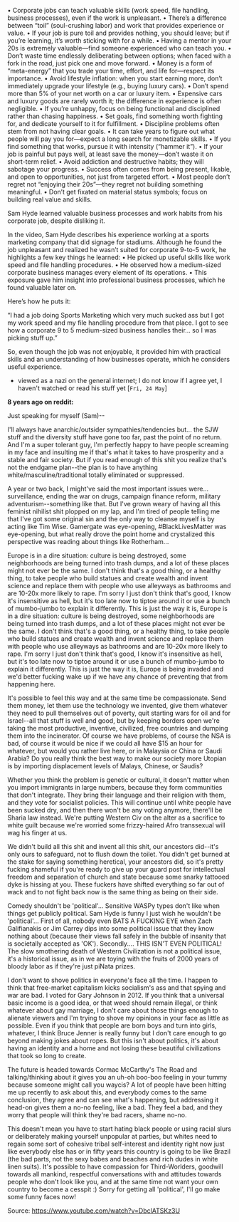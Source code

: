  • Corporate jobs can teach valuable skills (work speed, file handling, business processes), even if the work is unpleasant.
 • There’s a difference between “toil” (soul-crushing labor) and work that provides experience or value.
 • If your job is pure toil and provides nothing, you should leave; but if you’re learning, it’s worth sticking with for a while.
 • Having a mentor in your 20s is extremely valuable—find someone experienced who can teach you.
 • Don’t waste time endlessly deliberating between options; when faced with a fork in the road, just pick one and move forward.
 • Money is a form of “meta-energy” that you trade your time, effort, and life for—respect its importance.
 • Avoid lifestyle inflation: when you start earning more, don’t immediately upgrade your lifestyle (e.g., buying luxury cars).
 • Don’t spend more than 5% of your net worth on a car or luxury item.
 • Expensive cars and luxury goods are rarely worth it; the difference in experience is often negligible.
 • If you’re unhappy, focus on being functional and disciplined rather than chasing happiness.
 • Set goals, find something worth fighting for, and dedicate yourself to it for fulfillment.
 • Discipline problems often stem from not having clear goals.
 • It can take years to figure out what people will pay you for—expect a long search for monetizable skills.
 • If you find something that works, pursue it with intensity (“hammer it”).
 • If your job is painful but pays well, at least save the money—don’t waste it on short-term relief.
 • Avoid addiction and destructive habits; they will sabotage your progress.
 • Success often comes from being present, likable, and open to opportunities, not just from targeted effort.
 • Most people don’t regret not “enjoying their 20s”—they regret not building something meaningful.
 • Don’t get fixated on material status symbols; focus on building real value and skills.

Sam Hyde learned valuable business processes and work habits from his corporate job, despite disliking it.

In the video, Sam Hyde describes his experience working at a sports marketing company that did signage for stadiums. Although he found the job unpleasant and realized he wasn’t suited for corporate 9-to-5 work, he highlights a few key things he learned:
 • He picked up useful skills like work speed and file handling procedures.
 • He observed how a medium-sized corporate business manages every element of its operations.
 • This exposure gave him insight into professional business processes, which he found valuable later on.

Here’s how he puts it:

“I had a job doing Sports Marketing which very much sucked ass but I got my work speed and my file handling procedure from that place. I got to see how a corporate 9 to 5 medium-sized business handles their… so I was picking stuff up.”

So, even though the job was not enjoyable, it provided him with practical skills and an understanding of how businesses operate, which he considers useful experience.

- viewed as a nazi on the general internet; I do not know if I agree yet, I haven't watched or read his stuff yet [`Fri, 24 May`]

**8 years ago on reddit:** 

Just speaking for myself (Sam)--

I'll always have anarchic/outsider sympathies/tendencies but... the SJW stuff and the diversity stuff have gone too far, past the point of no return. And I'm a super tolerant guy, I'm perfectly happy to have people screaming in my face and insulting me if that's what it takes to have prosperity and a stable and fair society. But if you read enough of this shit you realize that's not the endgame plan--the plan is to have anything white/masculine/traditional totally eliminated or suppressed.

A year or two back, I might've said the most important issues were... surveillance, ending the war on drugs, campaign finance reform, military adventurism--something like that. But I've grown weary of having all this feminist nihilist shit plopped on my lap, and I'm tired of people telling me that I've got some original sin and the only way to cleanse myself is by acting like Tim Wise. Gamergate was eye-opening, #BlackLivesMatter was eye-opening, but what really drove the point home and crystalized this perspective was reading about things like Rotherham...

Europe is in a dire situation: culture is being destroyed, some neighborhoods are being turned into trash dumps, and a lot of these places might not ever be the same. I don't think that's a good thing, or a healthy thing, to take people who build statues and create wealth and invent science and replace them with people who use alleyways as bathrooms and are 10-20x more likely to rape. I'm sorry I just don't think that's good, I know it's insensitive as hell, but it's too late now to tiptoe around it or use a bunch of mumbo-jumbo to explain it differently. This is just the way it is, Europe is in a dire situation: culture is being destroyed, some neighborhoods are being turned into trash dumps, and a lot of these places might not ever be the same. I don't think that's a good thing, or a healthy thing, to take people who build statues and create wealth and invent science and replace them with people who use alleyways as bathrooms and are 10-20x more likely to rape. I'm sorry I just don't think that's good, I know it's insensitive as hell, but it's too late now to tiptoe around it or use a bunch of mumbo-jumbo to explain it differently. This is just the way it is, Europe is being invaded and we'd better fucking wake up if we have any chance of preventing that from happening here.

It's possible to feel this way and at the same time be compassionate. Send them money, let them use the technology we invented, give them whatever they need to pull themselves out of poverty, quit starting wars for oil and for Israel--all that stuff is well and good, but by keeping borders open we're taking the most productive, inventive, civilized, free countries and dumping them into the incinerator. Of course we have problems, of course the NSA is bad, of course it would be nice if we could all have $15 an hour for whatever, but would you rather live here, or in Malaysia or China or Saudi Arabia? Do you really think the best way to make our society more Utopian is by importing displacement levels of Malays, Chinese, or Saudis?

Whether you think the problem is genetic or cultural, it doesn't matter when you import immigrants in large numbers, because they form communities that don't integrate. They bring their language and their religion with them, and they vote for socialist policies. This will continue until white people have been sucked dry, and then there won't be any voting anymore, there'll be Sharia law instead. We're putting Western Civ on the alter as a sacrifice to white guilt because we're worried some frizzy-haired Afro transsexual will wag his finger at us.

We didn't build all this shit and invent all this shit, our ancestors did--it's only ours to safeguard, not to flush down the toilet. You didn't get burned at the stake for saying something heretical, your ancestors did, so it's pretty fucking shameful if you're ready to give up your guard post for intellectual freedom and separation of church and state because some snarky tattooed dyke is hissing at you. These fuckers have shifted everything so far out of wack and to not fight back now is the same thing as being on their side.

Comedy shouldn't be 'political'... Sensitive WASPy types don't like when things get publicly political. Sam Hyde is funny I just wish he wouldn't be 'political'... First of all, nobody even BATS A FUCKING EYE when Zach Galifianakis or Jim Carrey dips into some political issue that they know nothing about (because their views fall safely in the bubble of insanity that is societally accepted as 'OK'). Secondly.... THIS ISN'T EVEN POLITICAL! The slow smothering death of Western Civilization is not a political issue, it's a historical issue, as in we are toying with the fruits of 2000 years of bloody labor as if they're just piNata prizes.

I don't want to shove politics in everyone's face all the time. I happen to think that free-market capitalism kicks socialism's ass and that spying and war are bad. I voted for Gary Johnson in 2012. If you think that a universal basic income is a good idea, or that weed should remain illegal, or think whatever about gay marriage, I don't care about those things enough to alienate viewers and I'm trying to shove my opinions in your face as little as possible. Even if you think that people are born boys and turn into girls, whatever, I think Bruce Jenner is really funny but I don't care enough to go beyond making jokes about ropes. But this isn't about politics, it's about having an identity and a home and not losing these beautiful civilizations that took so long to create.

The future is headed towards Cormac McCarthy's The Road and talking/thinking about it gives you an uh-oh boo-boo feeling in your tummy because someone might call you waycis? A lot of people have been hitting me up recently to ask about this, and everybody comes to the same conclusion, they agree and can see what's happening, but addressing it head-on gives them a no-no feeling, like a bad. They feel a bad, and they worry that people will think they're bad racers, shame no-no.

This doesn't mean you have to start hating black people or using racial slurs or deliberately making yourself unpopular at parties, but whites need to regain some sort of cohesive tribal self-interest and identity right now just like everybody else has or in fifty years this country is going to be like Brazil (the bad parts, not the sexy babes and beaches and rich dudes in white linen suits). It's possible to have compassion for Third-Worlders, goodwill towards all mankind, respectful conversations with and attitudes towards people who don't look like you, and at the same time not want your own country to become a cesspit :) Sorry for getting all 'political', I'll go make some funny faces now!

Source: https://www.youtube.com/watch?v=DbclATSKz3U
